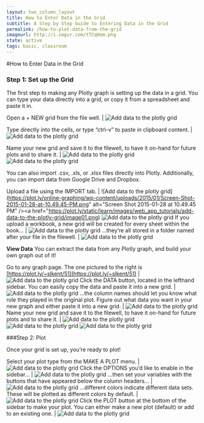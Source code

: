 ```yaml
---
layout: two_column_layout
title: How to Enter Data in the Grid
subtitle: A Step by Step Guide to Entering Data in the Grid
permalink: /how-to-plot-data-from-the-grid
imageurl: http://i.imgur.com/tTCqHem.png
state: active
tags: basic, classroom
---
```


#How to Enter Data in the Grid

### Step 1: Set up the Grid

The first step to making any Plotly graph is setting up the data in a grid.
You can type your data directly into a grid, or copy it from a spreadsheet and paste it in.


Open a + NEW grid from the file well. | ![Add data to the plotly grid](https://plot.ly/online-graphing/wp-content/uploads/2015/01/Screen-Shot-2015-01-28-at-10.48.09-PM.png)

Type directly into the cells, or type &#8220;ctrl-v&#8221; to paste in clipboard content. | ![Add data to the plotly grid](https://plot.ly/static/learn/images/web_app_tutorials/add-data-to-the-plotly-grid/image03.png)

Name your new grid and save it to the filewell, to have it on-hand for future plots and to share it. | ![Add data to the plotly grid](https://plot.ly/static/learn/images/web_app_tutorials/add-data-to-the-plotly-grid/image12.png) ![Add data to the plotly grid](https://plot.ly/static/learn/images/web_app_tutorials/add-data-to-the-plotly-grid/image07.png)

You can also import .csv, .xls, or .xlsx files directly into Plotly. Additionally, you can import data from Google Drive and Dropbox.

Upload a file using the IMPORT tab. | ![Add data to the plotly grid](https://plot.ly/online-graphing/wp-content/uploads/2015/01/Screen-Shot-2015-01-28-at-10.49.45-PM.png" alt="Screen Shot 2015-01-28 at 10.49.45 PM" /></a><a href="https://plot.ly/static/learn/images/web_app_tutorials/add-data-to-the-plotly-grid/image01.png) ![Add data to the plotly grid](https://plot.ly/static/learn/images/web_app_tutorials/add-data-to-the-plotly-grid/image05.png)
If you upload a workbook, a new grid will be created for every sheet within the book&#8230; | ![Add data to the plotly grid](https://plot.ly/static/learn/images/web_app_tutorials/add-data-to-the-plotly-grid/image13.png)
&#8230;they’re all stored in a folder named after your file in the filewell. | ![Add data to the plotly grid](https://plot.ly/static/learn/images/web_app_tutorials/add-data-to-the-plotly-grid/image04.png)

**View Data**
You can extract the data from any Plotly graph, and build your own graph out of it!

Go to any graph page. The one pictured to the right is [https://plot.ly/~slkent/51](https://plot.ly/~slkent/51) | ![Add data to the plotly grid](https://plot.ly/online-graphing/wp-content/uploads/2015/01/Screen-Shot-2015-01-28-at-11.03.46-PM.png)
Click the DATA button, located in the lefthand sidebar. You can easily copy the data and paste it into a new grid. | ![Add data to the plotly grid](https://plot.ly/online-graphing/wp-content/uploads/2015/01/Screen-Shot-2015-01-28-at-11.04.01-PM.png)
&#8230;the column names should let you know what role they played in the original plot. Figure out what data you want in your new graph and either paste it into a new grid. | ![Add data to the plotly grid](https://plot.ly/static/learn/images/web_app_tutorials/add-data-to-the-plotly-grid/image00.png)
Name your new grid and save it to the filewell, to have it on-hand for future plots and to share it. | ![Add data to the plotly grid](https://plot.ly/online-graphing/wp-content/uploads/2015/01/Screen-Shot-2015-01-28-at-11.12.04-PM.png) ![Add data to the plotly grid](https://plot.ly/static/learn/images/web_app_tutorials/add-data-to-the-plotly-grid/image12.png)  ![Add data to the plotly grid](https://plot.ly/static/learn/images/web_app_tutorials/add-data-to-the-plotly-grid/image07.png)

###Step 2: Plot

Once your grid is set up, you’re ready to plot!

Select your plot type from the MAKE A PLOT menu. | ![Add data to the plotly grid](https://plot.ly/static/learn/images/web_app_tutorials/add-data-to-the-plotly-grid/image14.png)
Click the OPTIONS you’d like to enable in the sidebar&#8230; | ![Add data to the plotly grid](https://plot.ly/static/learn/images/web_app_tutorials/add-data-to-the-plotly-grid/image17.png)
&#8230;then set your variables with the buttons that have appeared below the column headers&#8230; | ![Add data to the plotly grid](https://plot.ly/static/learn/images/web_app_tutorials/add-data-to-the-plotly-grid/image16.png)
&#8230;different colors indicate different data sets. These will be plotted as different colors by default. | ![Add data to the plotly grid](https://plot.ly/static/learn/images/web_app_tutorials/add-data-to-the-plotly-grid/image10.png)
Click the PLOT button at the bottom of the sidebar to make your plot. You can either make a new plot (default) or add to an existing one. | ![Add data to the plotly grid](https://plot.ly/static/learn/images/web_app_tutorials/add-data-to-the-plotly-grid/image02.png)



